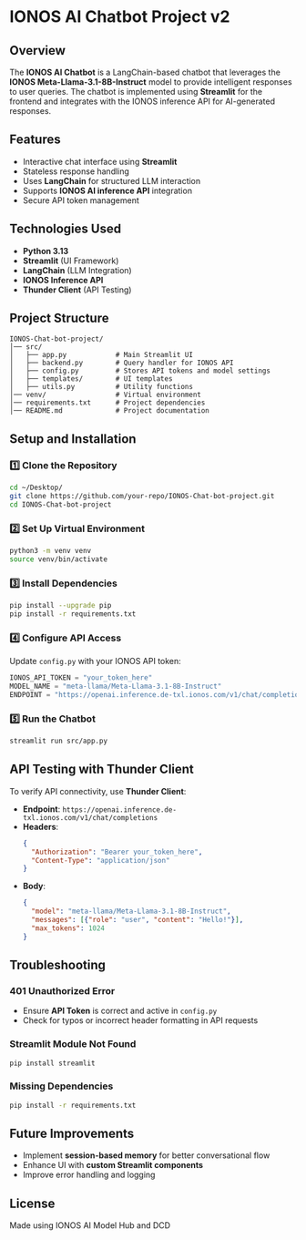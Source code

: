 # IONOS AI Chatbot Project v2

## Overview
The **IONOS AI Chatbot** is a LangChain-based chatbot that leverages the **IONOS Meta-Llama-3.1-8B-Instruct** model to provide intelligent responses to user queries. The chatbot is implemented using **Streamlit** for the frontend and integrates with the IONOS inference API for AI-generated responses.

## Features
- Interactive chat interface using **Streamlit**
- Stateless response handling
- Uses **LangChain** for structured LLM interaction
- Supports **IONOS AI inference API** integration
- Secure API token management

## Technologies Used
- **Python 3.13**
- **Streamlit** (UI Framework)
- **LangChain** (LLM Integration)
- **IONOS Inference API**
- **Thunder Client** (API Testing)

## Project Structure
```
IONOS-Chat-bot-project/
│── src/
│   ├── app.py            # Main Streamlit UI
│   ├── backend.py        # Query handler for IONOS API
│   ├── config.py         # Stores API tokens and model settings
│   ├── templates/        # UI templates
│   ├── utils.py          # Utility functions
│── venv/                 # Virtual environment
│── requirements.txt      # Project dependencies
│── README.md             # Project documentation
```

## Setup and Installation
### 1️⃣ Clone the Repository
```bash
cd ~/Desktop/
git clone https://github.com/your-repo/IONOS-Chat-bot-project.git
cd IONOS-Chat-bot-project
```

### 2️⃣ Set Up Virtual Environment
```bash
python3 -m venv venv
source venv/bin/activate
```

### 3️⃣ Install Dependencies
```bash
pip install --upgrade pip
pip install -r requirements.txt
```

### 4️⃣ Configure API Access
Update `config.py` with your IONOS API token:
```python
IONOS_API_TOKEN = "your_token_here"
MODEL_NAME = "meta-llama/Meta-Llama-3.1-8B-Instruct"
ENDPOINT = "https://openai.inference.de-txl.ionos.com/v1/chat/completions"
```

### 5️⃣ Run the Chatbot
```bash
streamlit run src/app.py
```

## API Testing with Thunder Client
To verify API connectivity, use **Thunder Client**:
- **Endpoint**: `https://openai.inference.de-txl.ionos.com/v1/chat/completions`
- **Headers**:
  ```json
  {
    "Authorization": "Bearer your_token_here",
    "Content-Type": "application/json"
  }
  ```
- **Body**:
  ```json
  {
    "model": "meta-llama/Meta-Llama-3.1-8B-Instruct",
    "messages": [{"role": "user", "content": "Hello!"}],
    "max_tokens": 1024
  }
  ```

## Troubleshooting
### 401 Unauthorized Error
- Ensure **API Token** is correct and active in `config.py`
- Check for typos or incorrect header formatting in API requests

### Streamlit Module Not Found
```bash
pip install streamlit
```

### Missing Dependencies
```bash
pip install -r requirements.txt
```

## Future Improvements
- Implement **session-based memory** for better conversational flow
- Enhance UI with **custom Streamlit components**
- Improve error handling and logging

## License
Made using IONOS AI Model Hub and DCD 
